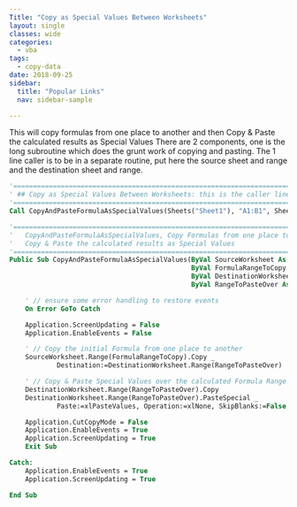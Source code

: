 ```yaml
---
Title: "Copy as Special Values Between Worksheets"
layout: single
classes: wide
categories:
  - vba
tags:
  - copy-data    
date: 2018-09-25
sidebar:
  title: "Popular Links"
  nav: sidebar-sample

---
```


This will copy formulas from one place to another and then Copy & Paste the calculated results as Special Values
There are 2 components, one is the long subroutine which does the grunt work of copying and pasting. The 1 line caller is to be in a separate routine, put here the source sheet and range and the destination sheet and range.

```vb
'==================================================================================================
' ## Copy as Special Values Between Worksheets: this is the caller line
'==================================================================================================
Call CopyAndPasteFormulaAsSpecialValues(Sheets("Sheet1"), "A1:B1", Sheets("Sheet1"), "A2:B10")

'==================================================================================================
'	CopyAndPasteFormulaAsSpecialValues, Copy Formulas from one place to another and then
'	Copy & Paste the calculated results as Special Values
'==================================================================================================
Public Sub CopyAndPasteFormulaAsSpecialValues(ByVal SourceWorksheet As Worksheet, _
                                              ByVal FormulaRangeToCopy As String, _
                                              ByVal DestinationWorksheet As Worksheet, _
                                              ByVal RangeToPasteOver As String)

    ' // ensure some error handling to restore events
    On Error GoTo Catch

    Application.ScreenUpdating = False
    Application.EnableEvents = False

    ' // Copy the initial Formula from one place to another
    SourceWorksheet.Range(FormulaRangeToCopy).Copy _
            Destination:=DestinationWorksheet.Range(RangeToPasteOver)

    ' // Copy & Paste Special Values over the calculated Formula Range
    DestinationWorksheet.Range(RangeToPasteOver).Copy
    DestinationWorksheet.Range(RangeToPasteOver).PasteSpecial _
            Paste:=xlPasteValues, Operation:=xlNone, SkipBlanks:=False, Transpose:=False

    Application.CutCopyMode = False
    Application.EnableEvents = True
    Application.ScreenUpdating = True
    Exit Sub

Catch:
    Application.EnableEvents = True
    Application.ScreenUpdating = True

End Sub
```
